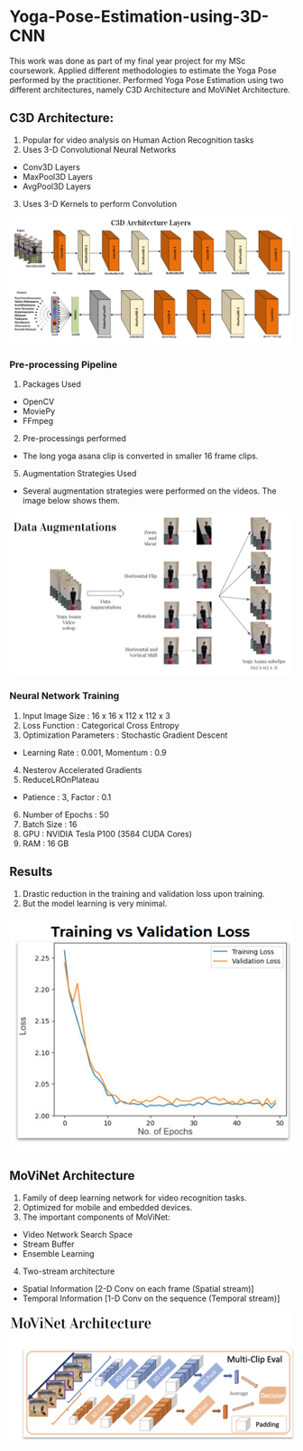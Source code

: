 # Yoga-Pose-Estimation-using-3D-CNN
This work was done as part of my final year project for my MSc coursework.
Applied different methodologies to estimate the Yoga Pose performed by the practitioner.
Performed Yoga Pose Estimation using two different architectures, namely C3D Architecture and MoViNet Architecture.

## C3D Architecture:
1. Popular for video analysis on Human Action Recognition tasks
2. Uses 3-D Convolutional Neural Networks
  * Conv3D Layers
  * MaxPool3D Layers
  * AvgPool3D Layers
3. Uses 3-D Kernels to perform Convolution

![Screenshot1](https://github.com/baluniranjan/Yoga-Pose-Estimation-using-3D-CNN/blob/main/images/C3D%20Architecture.png)

### Pre-processing Pipeline
1. Packages Used
  * OpenCV
  * MoviePy
  * FFmpeg
2. Pre-processings performed
  * The long yoga asana clip is converted in smaller 16 frame clips.
5. Augmentation Strategies Used
  * Several augmentation strategies were performed on the videos. The image below shows them.

![Screenshot2](https://github.com/baluniranjan/Yoga-Pose-Estimation-using-3D-CNN/blob/main/images/Data%20Preprocessing%201.png)

### Neural Network Training
1. Input Image Size : 16 x 16 x 112 x 112 x 3
2. Loss Function : Categorical Cross Entropy
3. Optimization Parameters : Stochastic Gradient Descent
* Learning Rate : 0.001, Momentum : 0.9
4. Nesterov Accelerated Gradients
5. ReduceLROnPlateau
* Patience : 3, Factor : 0.1
6. Number of Epochs : 50
7. Batch Size : 16
8. GPU : NVIDIA Tesla P100 (3584 CUDA Cores)
9. RAM : 16 GB

## Results
1. Drastic reduction in the training and validation loss upon training.
2. But the model learning is very minimal.

![Screenshot3](https://github.com/baluniranjan/Yoga-Pose-Estimation-using-3D-CNN/blob/main/images/Train%20vs%20Validation%20Loss.png)

## MoViNet Architecture
1. Family of deep learning network for video recognition tasks.
2. Optimized for mobile and embedded devices.
3. The important components of MoViNet:
* Video Network Search Space
* Stream Buffer
* Ensemble Learning
4. Two-stream architecture
* Spatial Information [2-D Conv on each frame (Spatial stream)]
* Temporal Information [1-D Conv on the sequence (Temporal stream)]

![Screenshot4](https://github.com/baluniranjan/Yoga-Pose-Estimation-using-3D-CNN/blob/main/images/MoViNet%20Architecture.png)
